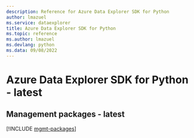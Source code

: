 ```yaml
---
description: Reference for Azure Data Explorer SDK for Python
author: lmazuel
ms.service: dataexplorer
title: Azure Data Explorer SDK for Python
ms.topic: reference
ms.author: lmazuel
ms.devlang: python
ms.data: 09/08/2022
---
```

# Azure Data Explorer SDK for Python - latest

## Management packages - latest
[!INCLUDE [mgmt-packages](data-explorer-mgmt-index.md)]